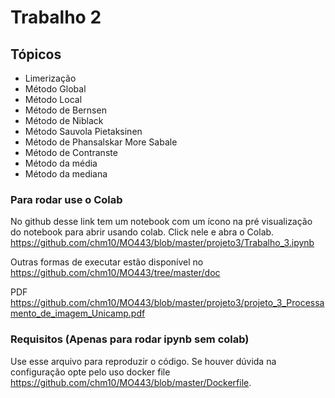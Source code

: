 # Trabalho 2

## Tópicos
* Limerização
* Método Global
* Método Local
* Método de Bernsen
* Método de Niblack
* Método Sauvola Pietaksinen
* Método de Phansalskar More Sabale
* Método de Contranste
* Método da média
* Método da mediana


### Para rodar use o Colab
No github desse link tem um notebook com um ícono na pré visualização do notebook para abrir usando colab. Click nele e abra o Colab.
https://github.com/chm10/MO443/blob/master/projeto3/Trabalho_3.ipynb

Outras formas de executar estão disponível no https://github.com/chm10/MO443/tree/master/doc

PDF https://github.com/chm10/MO443/blob/master/projeto3/projeto_3_Processamento_de_imagem_Unicamp.pdf

### Requisitos (Apenas para  rodar ipynb sem colab)
Use esse arquivo para reproduzir o código. Se houver dúvida na configuração opte pelo uso docker file https://github.com/chm10/MO443/blob/master/Dockerfile. 
